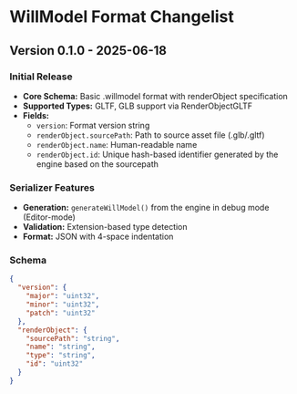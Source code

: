 # WillModel Format Changelist

## Version 0.1.0 - 2025-06-18

### Initial Release

- **Core Schema:** Basic .willmodel format with renderObject specification
- **Supported Types:** GLTF, GLB support via RenderObjectGLTF
- **Fields:**
  - `version`: Format version string
  - `renderObject.sourcePath`: Path to source asset file (.glb/.gltf)
  - `renderObject.name`: Human-readable name
  - `renderObject.id`: Unique hash-based identifier generated by the engine based on the sourcepath

### Serializer Features

- **Generation:** `generateWillModel()` from the engine in debug mode (Editor-mode)
- **Validation:** Extension-based type detection
- **Format:** JSON with 4-space indentation

### Schema

```json
{
  "version": {
    "major": "uint32",
    "minor": "uint32",
    "patch": "uint32"
  },
  "renderObject": {
    "sourcePath": "string",
    "name": "string",
    "type": "string",
    "id": "uint32"
  }
}
```

